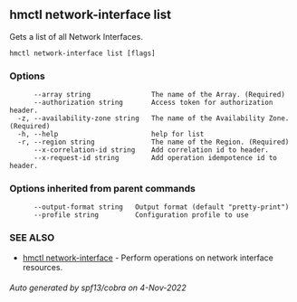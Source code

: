 ## hmctl network-interface list

Gets a list of all Network Interfaces.

```
hmctl network-interface list [flags]
```

### Options

```
      --array string               The name of the Array. (Required)
      --authorization string       Access token for authorization header.
  -z, --availability-zone string   The name of the Availability Zone. (Required)
  -h, --help                       help for list
  -r, --region string              The name of the Region. (Required)
      --x-correlation-id string    Add correlation id to header.
      --x-request-id string        Add operation idempotence id to header.
```

### Options inherited from parent commands

```
      --output-format string   Output format (default "pretty-print")
      --profile string         Configuration profile to use
```

### SEE ALSO

* [hmctl network-interface](hmctl_network-interface.md)	 - Perform operations on network interface resources.

###### Auto generated by spf13/cobra on 4-Nov-2022
